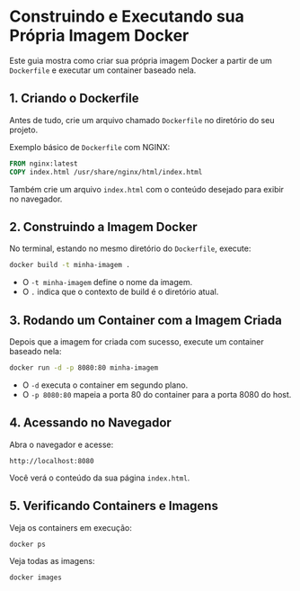 # Construindo e Executando sua Própria Imagem Docker

Este guia mostra como criar sua própria imagem Docker a partir de um `Dockerfile` e executar um container baseado nela.

## 1. Criando o Dockerfile

Antes de tudo, crie um arquivo chamado `Dockerfile` no diretório do seu projeto.

Exemplo básico de `Dockerfile` com NGINX:

```Dockerfile
FROM nginx:latest
COPY index.html /usr/share/nginx/html/index.html
```

Também crie um arquivo `index.html` com o conteúdo desejado para exibir no navegador.

## 2. Construindo a Imagem Docker

No terminal, estando no mesmo diretório do `Dockerfile`, execute:

```bash
docker build -t minha-imagem .
```

- O `-t minha-imagem` define o nome da imagem.
- O `.` indica que o contexto de build é o diretório atual.

## 3. Rodando um Container com a Imagem Criada

Depois que a imagem for criada com sucesso, execute um container baseado nela:

```bash
docker run -d -p 8080:80 minha-imagem
```

- O `-d` executa o container em segundo plano.
- O `-p 8080:80` mapeia a porta 80 do container para a porta 8080 do host.

## 4. Acessando no Navegador

Abra o navegador e acesse:

```
http://localhost:8080
```

Você verá o conteúdo da sua página `index.html`.

## 5. Verificando Containers e Imagens

Veja os containers em execução:

```bash
docker ps
```

Veja todas as imagens:

```bash
docker images
```
